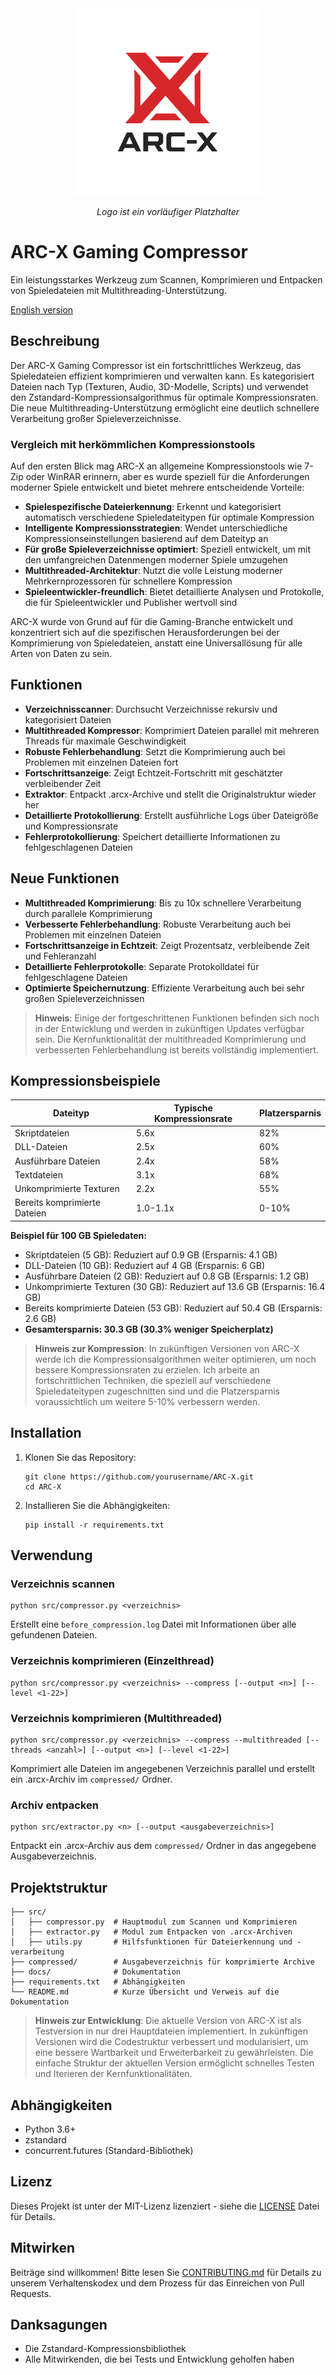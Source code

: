 <div align="center">
  <img src="../image/ARC-X-Logo.png" alt="ARC-X Gaming Compressor Logo" width="300">
  <p><em>Logo ist ein vorläufiger Platzhalter</em></p>
</div>

# ARC-X Gaming Compressor

Ein leistungsstarkes Werkzeug zum Scannen, Komprimieren und Entpacken von Spieledateien mit Multithreading-Unterstützung.

[English version](README.en.md)

## Beschreibung

Der ARC-X Gaming Compressor ist ein fortschrittliches Werkzeug, das Spieledateien effizient komprimieren und verwalten kann. Es kategorisiert Dateien nach Typ (Texturen, Audio, 3D-Modelle, Scripts) und verwendet den Zstandard-Kompressionsalgorithmus für optimale Kompressionsraten. Die neue Multithreading-Unterstützung ermöglicht eine deutlich schnellere Verarbeitung großer Spieleverzeichnisse.

### Vergleich mit herkömmlichen Kompressionstools

Auf den ersten Blick mag ARC-X an allgemeine Kompressionstools wie 7-Zip oder WinRAR erinnern, aber es wurde speziell für die Anforderungen moderner Spiele entwickelt und bietet mehrere entscheidende Vorteile:

- **Spielespezifische Dateierkennung**: Erkennt und kategorisiert automatisch verschiedene Spieledateitypen für optimale Kompression
- **Intelligente Kompressionsstrategien**: Wendet unterschiedliche Kompressionseinstellungen basierend auf dem Dateityp an
- **Für große Spieleverzeichnisse optimiert**: Speziell entwickelt, um mit den umfangreichen Datenmengen moderner Spiele umzugehen
- **Multithreaded-Architektur**: Nutzt die volle Leistung moderner Mehrkernprozessoren für schnellere Kompression
- **Spieleentwickler-freundlich**: Bietet detaillierte Analysen und Protokolle, die für Spieleentwickler und Publisher wertvoll sind

ARC-X wurde von Grund auf für die Gaming-Branche entwickelt und konzentriert sich auf die spezifischen Herausforderungen bei der Komprimierung von Spieledateien, anstatt eine Universallösung für alle Arten von Daten zu sein.

## Funktionen

- **Verzeichnisscanner**: Durchsucht Verzeichnisse rekursiv und kategorisiert Dateien
- **Multithreaded Kompressor**: Komprimiert Dateien parallel mit mehreren Threads für maximale Geschwindigkeit
- **Robuste Fehlerbehandlung**: Setzt die Komprimierung auch bei Problemen mit einzelnen Dateien fort
- **Fortschrittsanzeige**: Zeigt Echtzeit-Fortschritt mit geschätzter verbleibender Zeit
- **Extraktor**: Entpackt .arcx-Archive und stellt die Originalstruktur wieder her
- **Detaillierte Protokollierung**: Erstellt ausführliche Logs über Dateigröße und Kompressionsrate
- **Fehlerprotokollierung**: Speichert detaillierte Informationen zu fehlgeschlagenen Dateien

## Neue Funktionen

- **Multithreaded Komprimierung**: Bis zu 10x schnellere Verarbeitung durch parallele Komprimierung
- **Verbesserte Fehlerbehandlung**: Robuste Verarbeitung auch bei Problemen mit einzelnen Dateien
- **Fortschrittsanzeige in Echtzeit**: Zeigt Prozentsatz, verbleibende Zeit und Fehleranzahl
- **Detaillierte Fehlerprotokolle**: Separate Protokolldatei für fehlgeschlagene Dateien
- **Optimierte Speichernutzung**: Effiziente Verarbeitung auch bei sehr großen Spieleverzeichnissen

> **Hinweis**: Einige der fortgeschrittenen Funktionen befinden sich noch in der Entwicklung und werden in zukünftigen Updates verfügbar sein. Die Kernfunktionalität der multithreaded Komprimierung und verbesserten Fehlerbehandlung ist bereits vollständig implementiert.

## Kompressionsbeispiele

| Dateityp | Typische Kompressionsrate | Platzersparnis |
|----------|---------------------------|----------------|
| Skriptdateien | 5.6x | 82% |
| DLL-Dateien | 2.5x | 60% |
| Ausführbare Dateien | 2.4x | 58% |
| Textdateien | 3.1x | 68% |
| Unkomprimierte Texturen | 2.2x | 55% |
| Bereits komprimierte Dateien | 1.0-1.1x | 0-10% |

**Beispiel für 100 GB Spieledaten:**
- Skriptdateien (5 GB): Reduziert auf 0.9 GB (Ersparnis: 4.1 GB)
- DLL-Dateien (10 GB): Reduziert auf 4 GB (Ersparnis: 6 GB)
- Ausführbare Dateien (2 GB): Reduziert auf 0.8 GB (Ersparnis: 1.2 GB)
- Unkomprimierte Texturen (30 GB): Reduziert auf 13.6 GB (Ersparnis: 16.4 GB)
- Bereits komprimierte Dateien (53 GB): Reduziert auf 50.4 GB (Ersparnis: 2.6 GB)
- **Gesamtersparnis: 30.3 GB (30.3% weniger Speicherplatz)**

> **Hinweis zur Kompression**: In zukünftigen Versionen von ARC-X werde ich die Kompressionsalgorithmen weiter optimieren, um noch bessere Kompressionsraten zu erzielen. Ich arbeite an fortschrittlichen Techniken, die speziell auf verschiedene Spieledateitypen zugeschnitten sind und die Platzersparnis voraussichtlich um weitere 5-10% verbessern werden.

## Installation

1. Klonen Sie das Repository:
   ```
   git clone https://github.com/yourusername/ARC-X.git
   cd ARC-X
   ```

2. Installieren Sie die Abhängigkeiten:
   ```
   pip install -r requirements.txt
   ```

## Verwendung

### Verzeichnis scannen

```
python src/compressor.py <verzeichnis>
```

Erstellt eine `before_compression.log` Datei mit Informationen über alle gefundenen Dateien.

### Verzeichnis komprimieren (Einzelthread)

```
python src/compressor.py <verzeichnis> --compress [--output <n>] [--level <1-22>]
```

### Verzeichnis komprimieren (Multithreaded)

```
python src/compressor.py <verzeichnis> --compress --multithreaded [--threads <anzahl>] [--output <n>] [--level <1-22>]
```

Komprimiert alle Dateien im angegebenen Verzeichnis parallel und erstellt ein .arcx-Archiv im `compressed/` Ordner.

### Archiv entpacken

```
python src/extractor.py <n> [--output <ausgabeverzeichnis>]
```

Entpackt ein .arcx-Archiv aus dem `compressed/` Ordner in das angegebene Ausgabeverzeichnis.

## Projektstruktur

```
├── src/
│   ├── compressor.py  # Hauptmodul zum Scannen und Komprimieren
│   ├── extractor.py   # Modul zum Entpacken von .arcx-Archiven
│   ├── utils.py       # Hilfsfunktionen für Dateierkennung und -verarbeitung
├── compressed/        # Ausgabeverzeichnis für komprimierte Archive
├── docs/              # Dokumentation
├── requirements.txt   # Abhängigkeiten
└── README.md          # Kurze Übersicht und Verweis auf die Dokumentation
```

> **Hinweis zur Entwicklung**: Die aktuelle Version von ARC-X ist als Testversion in nur drei Hauptdateien implementiert. In zukünftigen Versionen wird die Codestruktur verbessert und modularisiert, um eine bessere Wartbarkeit und Erweiterbarkeit zu gewährleisten. Die einfache Struktur der aktuellen Version ermöglicht schnelles Testen und Iterieren der Kernfunktionalitäten.

## Abhängigkeiten

- Python 3.6+
- zstandard
- concurrent.futures (Standard-Bibliothek)

## Lizenz

Dieses Projekt ist unter der MIT-Lizenz lizenziert - siehe die [LICENSE](../LICENSE) Datei für Details.

## Mitwirken

Beiträge sind willkommen! Bitte lesen Sie [CONTRIBUTING.md](CONTRIBUTING.de.md) für Details zu unserem Verhaltenskodex und dem Prozess für das Einreichen von Pull Requests.

## Danksagungen

- Die Zstandard-Kompressionsbibliothek
- Alle Mitwirkenden, die bei Tests und Entwicklung geholfen haben